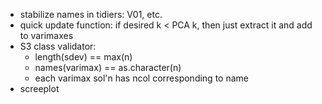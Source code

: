 - stabilize names in tidiers: V01, etc.
- quick update function: if desired k < PCA k, then just extract it and add to varimaxes
- S3 class validator:
     - length(sdev) == max(n)
     - names(varimax) == as.character(n)
     - each varimax sol'n has ncol corresponding to name
- screeplot
